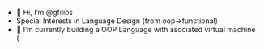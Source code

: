 - 👋 Hi, I’m @gfilios
- Special Interests in Language Design (from oop->functional)
- 👀 I’m currently  building a OOP Language with asociated virtual machine (

<!---
gfilios/gfilios is a ✨ special ✨ repository because its `README.md` (this file) appears on your GitHub profile.
You can click the Preview link to take a look at your changes.
--->
